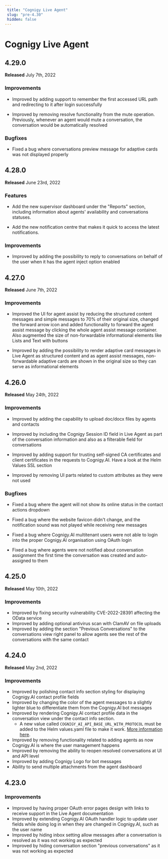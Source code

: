 ```yaml
---
 title: "Cognigy Live Agent" 
 slug: "pre-4.30" 
 hidden: false 
---
```

# Cognigy Live Agent

## 4.29.0

**Released** July 7th, 2022

### Improvements

- Improved by adding support to remember the first accessed URL path and redirecting to it after login successfully

- Improved by removing resolve functionality from the mute operation. Previously, whenever an agent would mute a conversation, the conversation would be automatically resolved

### Bugfixes

- Fixed a bug where conversations preview message for adaptive cards was not displayed properly

## 4.28.0

**Released** June 23rd, 2022

### Features

- Add the new supervisor dashboard under the "Reports" section, including information about agents' availability and conversations statuses.

- Add the new notification centre that makes it quick to access the latest notifications.

### Improvements

- Improved by adding the possibility to reply to conversations on behalf of the user when it has the agent inject option enabled

## 4.27.0

**Released** June 7th, 2022

### Improvements

- Improved the UI for agent assist by reducing the structured content messages and simple messages to 70% of their original size, changed the forward arrow icon and added functionality to forward the agent assist message by clicking the whole agent assist message container. Also augmented the size of non-forwardable informational elements like Lists and Text with buttons

- Improved by adding the possibility to render adaptive card messages in Live Agent as structured content and as agent assist messages, non-forwardable adaptive cards are shown in the original size so they can serve as informational elements

## 4.26.0

**Released** May 24th, 2022

### Improvements

- Improved by adding the capability to upload doc/docx files by agents and contacts

- Improved by including the Cognigy Session ID field in Live Agent as part of the conversation information and also as a filterable field for conversations

- Improved by adding support for trusting self-signed CA certificates and client certificates in the requests to Cognigy.AI. Have a look at the Helm Values SSL section

- Improved by removing UI parts related to custom attributes as they were not used

### Bugfixes

- Fixed a bug where the agent will not show its online status in the contact actions dropdown

- Fixed a bug where the website favicon didn't change, and the notification sound was not played while receiving new messages

- Fixed a bug where Cognigy.AI multitenant users were not able to login into the proper Cognigy.AI organisation using OAuth login

- Fixed a bug where agents were not notified about conversation assignment the first time the conversation was created and auto-assigned to them

## 4.25.0

**Released** May 10th, 2022

### Improvements

- Improved by fixing security vulnerability CVE-2022-28391 affecting the OData service
- Improved by adding optional antivirus scan with ClamAV on file uploads
- Improved by adding the section "Previous Conversations" to the conversations view right panel to allow agents see the rest of the conversations with the same contact

## 4.24.0

**Released** May 2nd, 2022

### Improvements

- Improved by polishing contact info section styling for displaying Cognigy.AI contact profile fields
- Improved by changing the color of the agent messages to a slightly lighter blue to differentiate them from the Cognigy.AI bot messages
- Improved by rendering Cognigy.AI contact profile data in the conversation view under the contact info section.
  - A new value called `COGNIGY_AI_API_BASE_URL_WITH_PROTOCOL` must be added to the Helm values.yaml file to make it work. [More information here]({{config.site_url}}live-agent/installation/helm-values/helm-values/#urls).
- Improved by removing functionality related to adding agents as now Cognigy.AI is where the user management happens
- Improved by removing the ability to reopen resolved conversations at UI and API level
- Improved by adding Cognigy Logo for bot messages
- Ability to send multiple attachments from the agent dashboard

## 4.23.0

### Improvements

- Improved by having proper OAuth error pages design with links to receive support in the Live Agent documentation
- Improved by extending Cognigy.AI OAuth handler logic to update user fields while doing log in when they are changed in Cognigy.AI, such as the user name
- Improved by hiding inbox setting allow messages after a conversation is resolved as it was not working as expected
- Improved by hiding conversation section "previous conversations" as it was not working as expected

